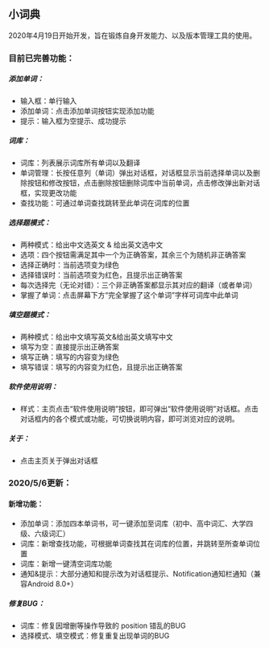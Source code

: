 ## 小词典

2020年4月19日开始开发，旨在锻炼自身开发能力、以及版本管理工具的使用。

### 目前已完善功能：

##### 添加单词：

- 输入框：单行输入
- 添加单词：点击添加单词按钮实现添加功能
- 提示：输入框为空提示、成功提示

##### 词库：

- 词库：列表展示词库所有单词以及翻译
- 单词管理：长按任意列（单词）弹出对话框，对话框显示当前选择单词以及删除按钮和修改按钮，点击删除按钮删除词库中当前单词，点击修改弹出新对话框，实现更改功能
- 查找功能：可通过单词查找跳转至此单词在词库的位置

##### 选择题模式：

- 两种模式：给出中文选英文 & 给出英文选中文
- 选项：四个按钮需满足其中一个为正确答案，其余三个为随机非正确答案
- 选择正确时：当前选项变为绿色
- 选择错误时：当前选项变为红色，且提示出正确答案
- 每次选择完（无论对错）：三个非正确答案都显示其对应的翻译（或者单词）
- 掌握了单词：点击屏幕下方“完全掌握了这个单词”字样可词库中此单词

##### 填空题模式：

- 两种模式：给出中文填写英文&给出英文填写中文
- 填写为空：直接提示出正确答案
- 填写正确：填写的内容变为绿色
- 填写错误：填写的内容变为红色，且提示出正确答案

##### 软件使用说明：

- 样式：主页点击“软件使用说明”按钮，即可弹出“软件使用说明”对话框。点击对话框内的各个模式或功能，可切换说明内容，即可浏览对应的说明。

##### 关于：

- 点击主页关于弹出对话框

### 2020/5/6更新：

#### 新增功能：

- 添加单词：添加四本单词书，可一键添加至词库（初中、高中词汇、大学四级、六级词汇）
- 词库：新增查找功能，可根据单词查找其在词库的位置，并跳转至所查单词位置
- 词库：新增一键清空词库功能
- 通知&提示：大部分通知和提示改为对话框提示、Notification通知栏通知（兼容Android 8.0+）

##### 修复BUG：

- 词库：修复因增删等操作导致的 position 错乱的BUG
- 选择模式、填空模式：修复重复出现单词的BUG
